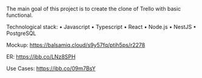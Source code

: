 The main goal of this project is to create the clone of Trello with basic functional.

Technological stack:
• Javascript
• Typescript
• React
• Node.js
• NestJS
• PostgreSQL

Mockup: https://balsamiq.cloud/s9y57fq/ptih5ps/r2278

ER: https://ibb.co/LNz8SPH

Use Cases: https://ibb.co/09m7BsY
